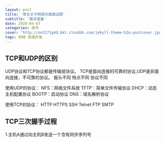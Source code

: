 ```yaml
---
layout: post
title: '常见关于网络方面面试题'
subtitle: '面试准备'
date: 2020-04-07
categories: 技术
cover: 'http://on2171g4d.bkt.clouddn.com/jekyll-theme-h2o-postcover.jpg'
tags: 网络 前端开发 
---
```


## TCP和UDP的区别
UDP协议和TCP协议都是传输层协议。
TCP是面向连接的可靠的协议,UDP是非面向连接，不可靠的协议。
报头不同
特点不同
协议不同

使用UDP的协议：
NFS：网络文件系统
TFTP：简单文件传输协议
DHCP：动态主机配置协议
BOOTP：启动协议
DNS：域名解析协议

使用TCP的协议：
HTTP
HTTPS
SSH
Telnet
FTP
SMTP

## TCP三次握手过程
1.主机A通过向主机B发送一个含有同步序列号